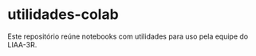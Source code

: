 # utilidades-colab

Este repositório reúne notebooks com utilidades para uso pela equipe do LIAA-3R.
